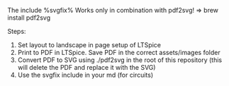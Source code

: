 The include %svgfix% Works only in combination with pdf2svg! => brew install pdf2svg

Steps:
1. Set layout to landscape in page setup of LTSpice
2. Print to PDF in LTSpice. Save PDF in the correct assets/images folder
3. Convert PDF to SVG using ./pdf2svg in the root of this repository (this will delete the PDF and replace it with the SVG)
4. Use the svgfix include in your md (for circuits)

